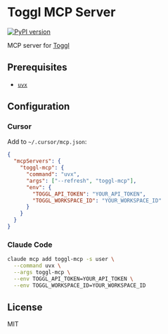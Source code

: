 # Toggl MCP Server

[![PyPI version](https://badge.fury.io/py/toggl-mcp.svg)](https://pypi.org/project/toggl-mcp/)

MCP server for [Toggl](https://engineering.toggl.com/docs/index.html)

## Prerequisites

- [`uvx`](https://docs.astral.sh/uv/guides/tools/)

## Configuration

### Cursor

Add to `~/.cursor/mcp.json`:

```json
{
  "mcpServers": {
    "toggl-mcp": {
      "command": "uvx",
      "args": ["--refresh", "toggl-mcp"],
      "env": {
        "TOGGL_API_TOKEN": "YOUR_API_TOKEN",
        "TOGGL_WORKSPACE_ID": "YOUR_WORKSPACE_ID"
      }
    }
  }
}
```

### Claude Code

```bash
claude mcp add toggl-mcp -s user \
  --command uvx \
  --args toggl-mcp \
  --env TOGGL_API_TOKEN=YOUR_API_TOKEN \
  --env TOGGL_WORKSPACE_ID=YOUR_WORKSPACE_ID
```

## License

MIT